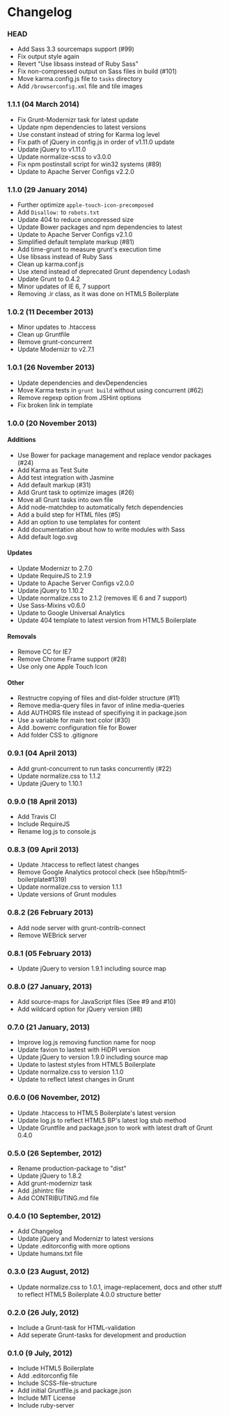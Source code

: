 # Changelog

### HEAD

* Add Sass 3.3 sourcemaps support (#99)
* Fix output style again
* Revert "Use libsass instead of Ruby Sass"
* Fix non-compressed output on Sass files in build (#101)
* Move karma.config.js file to `tasks` directory
* Add `/browserconfig.xml` file and tile images

### 1.1.1 (04 March 2014)
* Fix Grunt-Modernizr task for latest update
* Update npm dependencies to latest versions
* Use constant instead of string for Karma log level
* Fix path of jQuery in config.js in order of v1.11.0 update
* Update jQuery to v1.11.0
* Update normalize-scss to v3.0.0
* Fix npm postinstall script for win32 systems (#89)
* Update to Apache Server Configs v2.2.0

### 1.1.0 (29 January 2014)
* Further optimize `apple-touch-icon-precomposed`
* Add `Disallow:` to `robots.txt`
* Update 404 to reduce uncopressed size
* Update Bower packages and npm dependencies to latest
* Update to Apache Server Configs v2.1.0
* Simplified default template markup (#81)
* Add time-grunt to measure grunt's execution time
* Use libsass instead of Ruby Sass
* Clean up karma.conf.js
* Use xtend instead of deprecated Grunt dependency Lodash
* Update Grunt to 0.4.2
* Minor updates of IE 6, 7 support
* Removing .ir class, as it was done on HTML5 Boilerplate

### 1.0.2 (11 December 2013)
* Minor updates to .htaccess
* Clean up Gruntfile
* Remove grunt-concurrent
* Update Modernizr to v2.7.1

### 1.0.1 (26 November 2013)
* Update dependencies and devDependencies
* Move Karma tests in `grunt build` without using concurrent (#62)
* Remove regexp option from JSHint options
* Fix broken link in template

### 1.0.0 (20 November 2013)

#### Additions
* Use Bower for package management and replace vendor packages (#24)
* Add Karma as Test Suite
* Add test integration with Jasmine
* Add default markup (#31)
* Add Grunt task to optimize images (#26)
* Move all Grunt tasks into own file
* Add node-matchdep to automatically fetch dependencies
* Add a build step for HTML files (#5)
* Add an option to use templates for content
* Add documentation about how to write modules with Sass
* Add default logo.svg

#### Updates
* Update Modernizr to 2.7.0
* Update RequireJS to 2.1.9
* Update to Apache Server Configs v2.0.0
* Update jQuery to 1.10.2
* Update normalize.css to 2.1.2 (removes IE 6 and 7 support)
* Use Sass-Mixins v0.6.0
* Update to Google Universal Analytics
* Update 404 template to latest version from HTML5 Boilerplate

#### Removals
* Remove CC for IE7
* Remove Chrome Frame support (#28)
* Use only one Apple Touch Icon

#### Other
* Restructre copying of files and dist-folder structure (#11)
* Remove media-query files in favor of inline media-queries
* Add AUTHORS file instead of specifiying it in package.json
* Use a variable for main text color (#30)
* Add .bowerrc configuration file for Bower
* Add folder CSS to .gitignore

### 0.9.1 (04 April 2013)

* Add grunt-concurrent to run tasks concurrently (#22)
* Update normalize.css to 1.1.2
* Update jQuery to 1.10.1

### 0.9.0 (18 April 2013)

* Add Travis CI
* Include RequireJS
* Rename log.js to console.js

### 0.8.3 (09 April 2013)

* Update .htaccess to reflect latest changes
* Remove Google Analytics protocol check (see h5bp/html5-boilerplate#1319)
* Update normalize.css to version 1.1.1
* Update versions of Grunt modules

### 0.8.2 (26 February 2013)

* Add node server with grunt-contrib-connect
* Remove WEBrick server

### 0.8.1 (05 February 2013)

* Update jQuery to version 1.9.1 including source map

### 0.8.0 (27 January, 2013)

* Add source-maps for JavaScript files (See #9 and #10)
* Add wildcard option for jQuery version (#8)

### 0.7.0 (21 January, 2013)

* Improve log.js removing function name for noop
* Update favion to lastest with HiDPI version
* Update jQuery to version 1.9.0 including source map
* Update to lastest styles from HTML5 Boilerplate
* Update normalize.css to version 1.1.0
* Update to reflect latest changes in Grunt

### 0.6.0 (06 November, 2012)

* Update .htaccess to HTML5 Boilerplate's latest version
* Update log.js to reflect HTML5 BP's latest log stub method
* Update Gruntfile and package.json to work with latest draft of Grunt 0.4.0

### 0.5.0 (26 September, 2012)

* Rename production-package to "dist"
* Update jQuery to 1.8.2
* Add grunt-modernizr task
* Add .jshintrc file
* Add CONTRIBUTING.md file

### 0.4.0 (10 September, 2012)

* Add Changelog
* Update jQuery and Modernizr to latest versions
* Update .editorconfig with more options
* Update humans.txt file

### 0.3.0 (23 August, 2012)

* Update normalize.css to 1.0.1, image-replacement, docs and other stuff to
	reflect HTML5 Boilerplate 4.0.0 structure better

### 0.2.0 (26 July, 2012)

* Include a Grunt-task for HTML-validation
* Add seperate Grunt-tasks for development and production

### 0.1.0 (9 July, 2012)

* Include HTML5 Boilerplate
* Add .editorconfig file
* Include SCSS-file-structure
* Add initial Gruntfile.js and package.json
* Include MIT License
* Include ruby-server
